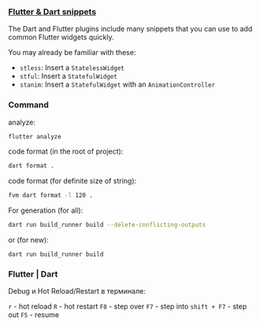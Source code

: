 
### [Flutter & Dart snippets](https://codewithandrea.com/articles/vscode-shortcuts-extensions-settings-flutter-development/#5-flutter-&-dart-snippets)

The Dart and Flutter plugins include many snippets that you can use to add common Flutter widgets quickly.

You may already be familiar with these:

- `stless`: Insert a `StatelessWidget`
- `stful`: Insert a `StatefulWidget`
- `stanim`: Insert a `StatefulWidget` with an `AnimationController`



### Command

analyze:
```sh
flutter analyze
```

code format (in the root of project):
```sh
dart format .
```

code format (for definite size of string):
```sh
fvm dart format -l 120 .
```

For generation (for all):
```sh
dart run build_runner build --delete-conflicting-outputs
```
or (for new):
```
dart run build_runner build
```



### Flutter | Dart 

Debug и Hot Reload/Restart в терминале:

`r` - hot reload
`R` - hot restart
`F8` - step over
`F7` - step into
`shift + F7` - step out
`F5` - resume